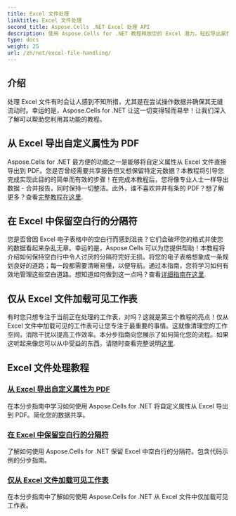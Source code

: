 ```yaml
---
title: Excel 文件处理
linktitle: Excel 文件处理
second_title: Aspose.Cells .NET Excel 处理 API
description: 使用 Aspose.Cells for .NET 教程释放您的 Excel 潜力。轻松导出属性、管理空白行和加载可见工作表。
type: docs
weight: 25
url: /zh/net/excel-file-handling/
---
```

## 介绍

处理 Excel 文件有时会让人感到不知所措，尤其是在尝试操作数据并确保其无缝流动时。幸运的是，Aspose.Cells for .NET 让这一切变得轻而易举！让我们深入了解可以帮助您利用其功能的教程。

## 从 Excel 导出自定义属性为 PDF

Aspose.Cells for .NET 最方便的功能之一是能够将自定义属性从 Excel 文件直接导出到 PDF。您是否曾经需要共享报告但又想保留特定元数据？本教程将引导您完成实现此目的的简单而有效的步骤！在完成本教程后，您将像专业人士一样导出数据 - 合并报告，同时保持一切整洁。此外，谁不喜欢井井有条的 PDF？想了解更多？查看[完整教程在这里](./export-custom-properties-to-pdf/).

## 在 Excel 中保留空白行的分隔符

您是否曾因 Excel 电子表格中的空白行而感到沮丧？它们会破坏您的格式并使您的数据看起来杂乱无章。幸运的是，Aspose.Cells 可以为您提供帮助！本教程将介绍如何保持空白行中令人讨厌的分隔符完好无损。将您的电子表格想象成一条规划良好的道路；每一段都需要清晰易懂，以便导航。通过本指南，您将学习如何有效地管理这些空白道路。想知道如何做到这一点吗？查看[详细指南在这里](./keep-separators-for-blank-rows/).

## 仅从 Excel 文件加载可见工作表

有时您只想专注于当前正在处理的工作表，对吗？这就是第三个教程的亮点！仅从 Excel 文件中加载可见的工作表可让您专注于最重要的事情。这就像清理您的工作空间，消除干扰以提高工作效率。本分步指南向您展示了如何简化您的流程。如果这听起来像您可以从中受益的东西，请随时查看完整说明[这里](./load-visible-sheets-only/).

## Excel 文件处理教程
### [从 Excel 导出自定义属性为 PDF](./export-custom-properties-to-pdf/)
在本分步指南中学习如何使用 Aspose.Cells for .NET 将自定义属性从 Excel 导出到 PDF。简化您的数据共享。
### [在 Excel 中保留空白行的分隔符](./keep-separators-for-blank-rows/)
了解如何使用 Aspose.Cells for .NET 保留 Excel 中空白行的分隔符。包含代码示例的分步指南。
### [仅从 Excel 文件加载可见工作表](./load-visible-sheets-only/)
在本分步指南中了解如何使用 Aspose.Cells for .NET 从 Excel 文件中仅加载可见工作表。